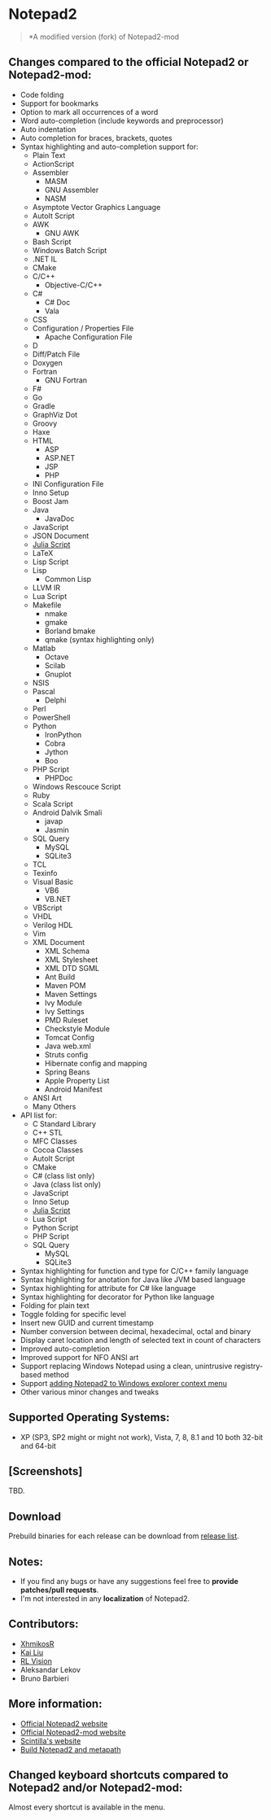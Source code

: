 # Notepad2

> *A modified version (fork) of Notepad2-mod

## Changes compared to the official Notepad2 or Notepad2-mod:

* Code folding
* Support for bookmarks
* Option to mark all occurrences of a word
* Word auto-completion (include keywords and preprocessor)
* Auto indentation
* Auto completion for braces, brackets, quotes
* Syntax highlighting and auto-completion support for:
	* Plain Text
	* ActionScript
	* Assembler
		* MASM
		* GNU Assembler
		* NASM
	* Asymptote Vector Graphics Language
	* AutoIt Script
	* AWK
		* GNU AWK
	* Bash Script
	* Windows Batch Script
	* .NET IL
	* CMake
	* C/C++
		* Objective-C/C++
	* C#
		* C# Doc
		* Vala
	* CSS
	* Configuration / Properties File
		* Apache Configuration File
	* D
	* Diff/Patch File
	* Doxygen
	* Fortran
		* GNU Fortran
	* F#
	* Go
	* Gradle
	* GraphViz Dot
	* Groovy
	* Haxe
	* HTML
		* ASP
		* ASP.NET
		* JSP
		* PHP
	* INI Configuration File
	* Inno Setup
	* Boost Jam
	* Java
		* JavaDoc
	* JavaScript
	* JSON Document
	* [Julia Script](https://julialang.org/)
	* LaTeX
	* Lisp Script
	* Lisp
		* Common Lisp
	* LLVM IR
	* Lua Script
	* Makefile
		* nmake
		* gmake
		* Borland bmake
		* qmake (syntax highlighting only)
	* Matlab
		* Octave
		* Scilab
		* Gnuplot
	* NSIS
	* Pascal
		* Delphi
	* Perl
	* PowerShell
	* Python
		* IronPython
		* Cobra
		* Jython
		* Boo
	* PHP Script
		* PHPDoc
	* Windows Rescouce Script
	* Ruby
	* Scala Script
	* Android Dalvik Smali
		* javap
		* Jasmin
	* SQL Query
		* MySQL
		* SQLite3
	* TCL
	* Texinfo
	* Visual Basic
		* VB6
		* VB.NET
	* VBScript
	* VHDL
	* Verilog HDL
	* Vim
	* XML Document
		* XML Schema
		* XML Stylesheet
		* XML DTD SGML
		* Ant Build
		* Maven POM
		* Maven Settings
		* Ivy Module
		* Ivy Settings
		* PMD Ruleset
		* Checkstyle Module
		* Tomcat Config
		* Java web.xml
		* Struts config
		* Hibernate config and mapping
		* Spring Beans
		* Apple Property List
		* Android Manifest
	* ANSI Art
	* Many Others
* API list for:
	* C Standard Library
	* C++ STL
	* MFC Classes
	* Cocoa Classes
	* AutoIt Script
	* CMake
	* C# (class list only)
	* Java (class list only)
	* JavaScript
	* Inno Setup
	* [Julia Script](https://julialang.org/)
	* Lua Script
	* Python Script
	* PHP Script
	* SQL Query
		* MySQL
		* SQLite3
* Syntax highlighting for function and type for C/C++ family language
* Syntax highlighting for anotation for Java like JVM based language
* Syntax highlighting for attribute for C# like language
* Syntax highlighting for decorator for Python like language
* Folding for plain text
* Toggle folding for specific level
* Insert new GUID and current timestamp
* Number conversion between decimal, hexadecimal, octal and binary
* Display caret location and length of selected text in count of characters
* Improved auto-completion
* Improved support for NFO ANSI art
* Support replacing Windows Notepad using a clean, unintrusive registry-based method
* Support [adding Notepad2 to Windows explorer context menu](https://github.com/zufuliu/notepad2/wiki/Open-with-Notepad2)
* Other various minor changes and tweaks

## Supported Operating Systems:
* XP (SP3, SP2 might or might not work), Vista, 7, 8, 8.1 and 10 both 32-bit and 64-bit

## [Screenshots]
TBD.

## Download
Prebuild binaries for each release can be download from [release list](https://github.com/zufuliu/notepad2/releases).

## Notes:
* If you find any bugs or have any suggestions feel free to **provide patches/pull requests**.
* I'm not interested in any **localization** of Notepad2.

## Contributors:
* [XhmikosR](https://xhmikosr.github.io/notepad2-mod/)
* [Kai Liu](http://code.kliu.org/misc/notepad2/)
* [RL Vision](http://www.rlvision.com/notepad2/about.asp)
* Aleksandar Lekov
* Bruno Barbieri

## More information:
* [Official Notepad2 website](http://www.flos-freeware.ch/notepad2.html)
* [Official Notepad2-mod website](https://xhmikosr.github.io/notepad2-mod/)
* [Scintilla's website](http://www.scintilla.org/)
* [Build Notepad2 and metapath](https://github.com/zufuliu/notepad2/wiki/Build-Notepad2)

## Changed keyboard shortcuts compared to Notepad2 and/or Notepad2-mod:
Almost every shortcut is available in the menu.
